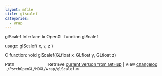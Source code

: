 ```yaml
---
layout: mfile
title: glScalef
categories:
  - wrap
---
```


glScalef  Interface to OpenGL function glScalef

usage:  glScalef\( x, y, z \)

C function:  void glScalef\(GLfloat x, GLfloat y, GLfloat z\)


<div class="code_header" style="text-align:right;">
  <span style="float:left;">Path&nbsp;&nbsp;</span> <span class="counter">Retrieve <a href=
  "https://raw.github.com/Psychtoolbox-3/Psychtoolbox-3/beta/./PsychOpenGL/MOGL/wrap/glScalef.m">current version from GitHub</a> | View <a href=
  "https://github.com/Psychtoolbox-3/Psychtoolbox-3/commits/beta/./PsychOpenGL/MOGL/wrap/glScalef.m">changelog</a></span>
</div>
<div class="code">
  <code>./PsychOpenGL/MOGL/wrap/glScalef.m</code>
</div>
